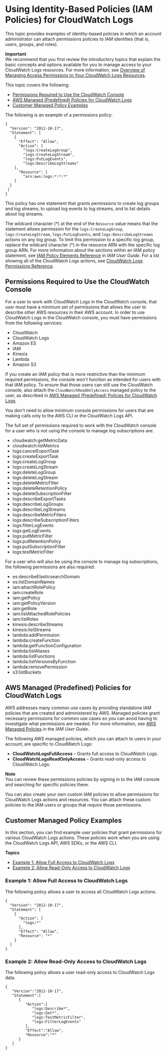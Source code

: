 # Using Identity\-Based Policies \(IAM Policies\) for CloudWatch Logs<a name="iam-identity-based-access-control-cwl"></a>

This topic provides examples of identity\-based policies in which an account administrator can attach permissions policies to IAM identities \(that is, users, groups, and roles\)\.

**Important**  
We recommend that you first review the introductory topics that explain the basic concepts and options available for you to manage access to your CloudWatch Logs resources\. For more information, see [Overview of Managing Access Permissions to Your CloudWatch Logs Resources](iam-access-control-overview-cwl.md)\.

This topic covers the following:
+ [Permissions Required to Use the CloudWatch Console](#console-permissions-cwl)
+ [AWS Managed \(Predefined\) Policies for CloudWatch Logs](#managed-policies-cwl)
+ [Customer Managed Policy Examples](#customer-managed-policies-cwl)

The following is an example of a permissions policy:

```
{
  "Version": "2012-10-17",
  "Statement": [
    {
      "Effect": "Allow",
      "Action": [
        "logs:CreateLogGroup",
        "logs:CreateLogStream",
        "logs:PutLogEvents",
        "logs:DescribeLogStreams"
    ],
      "Resource": [
        "arn:aws:logs:*:*:*"
    ]
  }
 ]
}
```

This policy has one statement that grants permissions to create log groups and log streams, to upload log events to log streams, and to list details about log streams\.

The wildcard character \(\*\) at the end of the `Resource` value means that the statement allows permission for the `logs:CreateLogGroup`, `logs:CreateLogStream`, `logs:PutLogEvents`, and `logs:DescribeLogStreams` actions on any log group\. To limit this permission to a specific log group, replace the wildcard character \(\*\) in the resource ARN with the specific log group ARN\. For more information about the sections within an IAM policy statement, see [IAM Policy Elements Reference](https://docs.aws.amazon.com/IAM/latest/UserGuide/AccessPolicyLanguage_ElementDescriptions.html) in *IAM User Guide*\. For a list showing all of the CloudWatch Logs actions, see [CloudWatch Logs Permissions Reference](permissions-reference-cwl.md)\.

## Permissions Required to Use the CloudWatch Console<a name="console-permissions-cwl"></a>

For a user to work with CloudWatch Logs in the CloudWatch console, that user must have a minimum set of permissions that allows the user to describe other AWS resources in their AWS account\. In order to use CloudWatch Logs in the CloudWatch console, you must have permissions from the following services:
+ CloudWatch
+ CloudWatch Logs
+ Amazon ES
+ IAM
+ Kinesis
+ Lambda
+ Amazon S3

If you create an IAM policy that is more restrictive than the minimum required permissions, the console won't function as intended for users with that IAM policy\. To ensure that those users can still use the CloudWatch console, also attach the `CloudWatchReadOnlyAccess` managed policy to the user, as described in [AWS Managed \(Predefined\) Policies for CloudWatch Logs](#managed-policies-cwl)\.

You don't need to allow minimum console permissions for users that are making calls only to the AWS CLI or the CloudWatch Logs API\.

The full set of permissions required to work with the CloudWatch console for a user who is not using the console to manage log subscriptions are:
+ cloudwatch:getMetricData
+ cloudwatch:listMetrics
+ logs:cancelExportTask
+ logs:createExportTask
+ logs:createLogGroup
+ logs:createLogStream
+ logs:deleteLogGroup
+ logs:deleteLogStream
+ logs:deleteMetricFilter
+ logs:deleteRetentionPolicy
+ logs:deleteSubscriptionFilter
+ logs:describeExportTasks
+ logs:describeLogGroups
+ logs:describeLogStreams
+ logs:describeMetricFilters
+ logs:describeSubscriptionFilters
+ logs:filterLogEvents
+ logs:getLogEvents
+ logs:putMetricFilter
+ logs:putRetentionPolicy
+ logs:putSubscriptionFilter
+ logs:testMetricFilter

For a user who will also be using the console to manage log subscriptions, the following permissions are also required:
+ es:describeElasticsearchDomain
+ es:listDomainNames
+ iam:attachRolePolicy
+ iam:createRole
+ iam:getPolicy
+ iam:getPolicyVersion
+ iam:getRole
+ iam:listAttachedRolePolicies
+ iam:listRoles
+ kinesis:describeStreams
+ kinesis:listStreams
+ lambda:addPermission
+ lambda:createFunction
+ lambda:getFunctionConfiguration
+ lambda:listAliases
+ lambda:listFunctions
+ lambda:listVersionsByFunction
+ lambda:removePermission
+ s3:listBuckets

## AWS Managed \(Predefined\) Policies for CloudWatch Logs<a name="managed-policies-cwl"></a>

AWS addresses many common use cases by providing standalone IAM policies that are created and administered by AWS\. Managed policies grant necessary permissions for common use cases so you can avoid having to investigate what permissions are needed\. For more information, see [AWS Managed Policies](https://docs.aws.amazon.com/IAM/latest/UserGuide/access_policies_managed-vs-inline.html#aws-managed-policies) in the *IAM User Guide*\.

The following AWS managed policies, which you can attach to users in your account, are specific to CloudWatch Logs:
+ **CloudWatchLogsFullAccess** – Grants full access to CloudWatch Logs\.
+ **CloudWatchLogsReadOnlyAccess** – Grants read\-only access to CloudWatch Logs\.

**Note**  
You can review these permissions policies by signing in to the IAM console and searching for specific policies there\.

You can also create your own custom IAM policies to allow permissions for CloudWatch Logs actions and resources\. You can attach these custom policies to the IAM users or groups that require those permissions\.

## Customer Managed Policy Examples<a name="customer-managed-policies-cwl"></a>

In this section, you can find example user policies that grant permissions for various CloudWatch Logs actions\. These policies work when you are using the CloudWatch Logs API, AWS SDKs, or the AWS CLI\.

**Topics**
+ [Example 1: Allow Full Access to CloudWatch Logs](#w4aac23c13c23b7)
+ [Example 2: Allow Read\-Only Access to CloudWatch Logs](#w4aac23c13c23b9)

### Example 1: Allow Full Access to CloudWatch Logs<a name="w4aac23c13c23b7"></a>

The following policy allows a user to access all CloudWatch Logs actions\.

```
{
  "Version": "2012-10-17",
  "Statement": [
    {
      "Action": [
        "logs:*"
      ],
      "Effect": "Allow",
      "Resource": "*"
    }
  ]
}
```

### Example 2: Allow Read\-Only Access to CloudWatch Logs<a name="w4aac23c13c23b9"></a>

The following policy allows a user read\-only access to CloudWatch Logs data\.

```
{
   "Version":"2012-10-17",
   "Statement":[
      {
         "Action":[
            "logs:Describe*",
            "logs:Get*",
            "logs:TestMetricFilter",
            "logs:FilterLogEvents"
         ],
         "Effect":"Allow",
         "Resource":"*"
      }
   ]
}
```